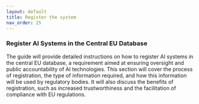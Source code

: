```yaml
---
layout: default
title: Register the system
nav_order: 25
---
```


### Register AI Systems in the Central EU Database

The guide will provide detailed instructions on how to register AI systems in the central EU database, a requirement aimed at ensuring oversight and public accountability of AI technologies. This section will cover the process of registration, the type of information required, and how this information will be used by regulatory bodies. It will also discuss the benefits of registration, such as increased trustworthiness and the facilitation of compliance with EU regulations.


